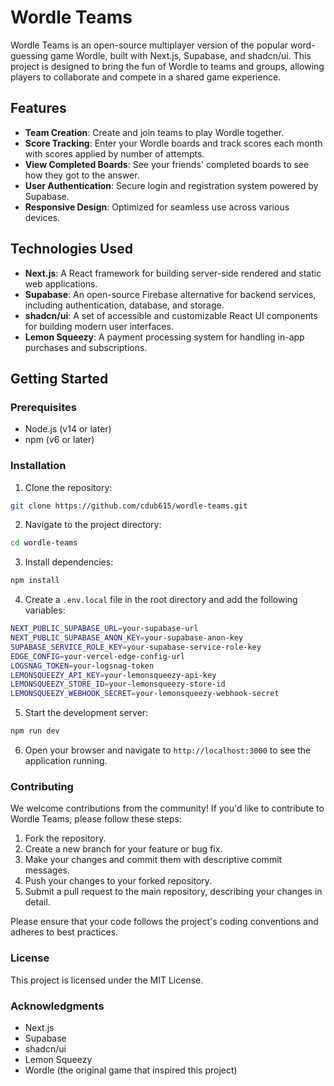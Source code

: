 # Wordle Teams

Wordle Teams is an open-source multiplayer version of the popular word-guessing game Wordle, built with Next.js, Supabase, and shadcn/ui. This project is designed to bring the fun of Wordle to teams and groups, allowing players to collaborate and compete in a shared game experience.

## Features

- **Team Creation**: Create and join teams to play Wordle together.
- **Score Tracking**: Enter your Wordle boards and track scores each month with scores applied by number of attempts.
- **View Completed Boards**: See your friends' completed boards to see how they got to the answer.
- **User Authentication**: Secure login and registration system powered by Supabase.
- **Responsive Design**: Optimized for seamless use across various devices.

## Technologies Used

- **Next.js**: A React framework for building server-side rendered and static web applications.
- **Supabase**: An open-source Firebase alternative for backend services, including authentication, database, and storage.
- **shadcn/ui**: A set of accessible and customizable React UI components for building modern user interfaces.
- **Lemon Squeezy**: A payment processing system for handling in-app purchases and subscriptions.

## Getting Started

### Prerequisites

- Node.js (v14 or later)
- npm (v6 or later)

### Installation

1. Clone the repository:

```bash
git clone https://github.com/cdub615/wordle-teams.git
```

2. Navigate to the project directory:

```bash
cd wordle-teams
```

3. Install dependencies:

```bash
npm install
```

4. Create a `.env.local` file in the root directory and add the following variables:

```bash
NEXT_PUBLIC_SUPABASE_URL=your-supabase-url
NEXT_PUBLIC_SUPABASE_ANON_KEY=your-supabase-anon-key
SUPABASE_SERVICE_ROLE_KEY=your-supabase-service-role-key
EDGE_CONFIG=your-vercel-edge-config-url
LOGSNAG_TOKEN=your-logsnag-token
LEMONSQUEEZY_API_KEY=your-lemonsqueezy-api-key
LEMONSQUEEZY_STORE_ID=your-lemonsqueezy-store-id
LEMONSQUEEZY_WEBHOOK_SECRET=your-lemonsqueezy-webhook-secret
```

5. Start the development server:

```bash
npm run dev
```

6. Open your browser and navigate to `http://localhost:3000` to see the application running.


### Contributing

We welcome contributions from the community! If you'd like to contribute to Wordle Teams, please follow these steps:

1. Fork the repository.
2. Create a new branch for your feature or bug fix.
3. Make your changes and commit them with descriptive commit messages.
4. Push your changes to your forked repository.
5. Submit a pull request to the main repository, describing your changes in detail.

Please ensure that your code follows the project's coding conventions and adheres to best practices.

### License

This project is licensed under the MIT License.

### Acknowledgments

- Next.js
- Supabase
- shadcn/ui
- Lemon Squeezy
- Wordle (the original game that inspired this project)